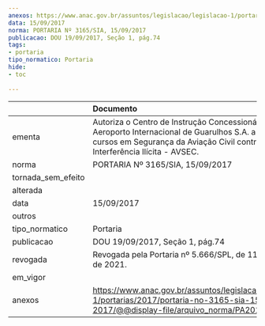 ```yaml
---
anexos: https://www.anac.gov.br/assuntos/legislacao/legislacao-1/portarias/2017/portaria-no-3165-sia-15-09-2017/@@display-file/arquivo_norma/PA2017-3165.pdf
data: 15/09/2017
norma: PORTARIA Nº 3165/SIA, 15/09/2017
publicacao: DOU 19/09/2017, Seção 1, pág.74
tags:
- portaria
tipo_normatico: Portaria
hide: 
- toc 
 
---
```


|                    | Documento                                                                                                                                                                                 |
|:-------------------|:------------------------------------------------------------------------------------------------------------------------------------------------------------------------------------------|
| ementa             | Autoriza o Centro de Instrução Concessionária do Aeroporto Internacional de Guarulhos S.A. a ministrar cursos em Segurança da Aviação Civil contra Atos de Interferência Ilícita - AVSEC. |
| norma              | PORTARIA Nº 3165/SIA, 15/09/2017                                                                                                                                                          |
| tornada_sem_efeito |                                                                                                                                                                                           |
| alterada           |                                                                                                                                                                                           |
| data               | 15/09/2017                                                                                                                                                                                |
| outros             |                                                                                                                                                                                           |
| tipo_normatico     | Portaria                                                                                                                                                                                  |
| publicacao         | DOU 19/09/2017, Seção 1, pág.74                                                                                                                                                           |
| revogada           | Revogada pela Portaria nº 5.666/SPL, de 11 de agosto de 2021.                                                                                                                             |
| em_vigor           |                                                                                                                                                                                           |
| anexos             | https://www.anac.gov.br/assuntos/legislacao/legislacao-1/portarias/2017/portaria-no-3165-sia-15-09-2017/@@display-file/arquivo_norma/PA2017-3165.pdf                                      |